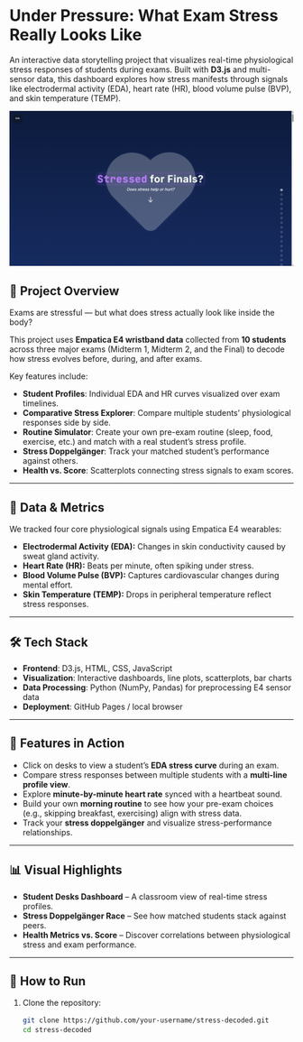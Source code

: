 # Under Pressure: What Exam Stress Really Looks Like

An interactive data storytelling project that visualizes real-time physiological stress responses of students during exams. Built with **D3.js** and multi-sensor data, this dashboard explores how stress manifests through signals like electrodermal activity (EDA), heart rate (HR), blood volume pulse (BVP), and skin temperature (TEMP).  

![App Screenshot](data/stressedforfinals.png) <!-- replace with actual path if you want to show a screenshot -->

## 📖 Project Overview
Exams are stressful — but what does stress actually look like inside the body?  

This project uses **Empatica E4 wristband data** collected from **10 students** across three major exams (Midterm 1, Midterm 2, and the Final) to decode how stress evolves before, during, and after exams.  

Key features include:
- **Student Profiles**: Individual EDA and HR curves visualized over exam timelines.  
- **Comparative Stress Explorer**: Compare multiple students’ physiological responses side by side.  
- **Routine Simulator**: Create your own pre-exam routine (sleep, food, exercise, etc.) and match with a real student’s stress profile.  
- **Stress Doppelgänger**: Track your matched student’s performance against others.  
- **Health vs. Score**: Scatterplots connecting stress signals to exam scores.  

---

## 🧠 Data & Metrics
We tracked four core physiological signals using Empatica E4 wearables:  

- **Electrodermal Activity (EDA):** Changes in skin conductivity caused by sweat gland activity.  
- **Heart Rate (HR):** Beats per minute, often spiking under stress.  
- **Blood Volume Pulse (BVP):** Captures cardiovascular changes during mental effort.  
- **Skin Temperature (TEMP):** Drops in peripheral temperature reflect stress responses.  

---

## 🛠️ Tech Stack
- **Frontend**: D3.js, HTML, CSS, JavaScript  
- **Visualization**: Interactive dashboards, line plots, scatterplots, bar charts  
- **Data Processing**: Python (NumPy, Pandas) for preprocessing E4 sensor data  
- **Deployment**: GitHub Pages / local browser  

---

## 🚀 Features in Action
- Click on desks to view a student’s **EDA stress curve** during an exam.  
- Compare stress responses between multiple students with a **multi-line profile view**.  
- Explore **minute-by-minute heart rate** synced with a heartbeat sound.  
- Build your own **morning routine** to see how your pre-exam choices (e.g., skipping breakfast, exercising) align with stress data.  
- Track your **stress doppelgänger** and visualize stress-performance relationships.  

---

## 📊 Visual Highlights
- **Student Desks Dashboard** – A classroom view of real-time stress profiles.  
- **Stress Doppelgänger Race** – See how matched students stack against peers.  
- **Health Metrics vs. Score** – Discover correlations between physiological stress and exam performance.  

---

## 📌 How to Run
1. Clone the repository:
   ```bash
   git clone https://github.com/your-username/stress-decoded.git
   cd stress-decoded
